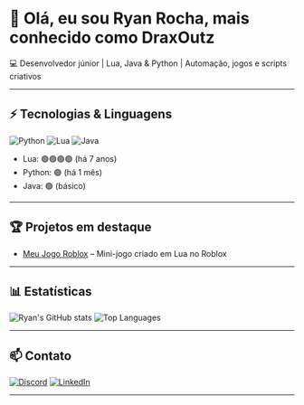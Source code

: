 # 👋 Olá, eu sou Ryan Rocha, mais conhecido como DraxOutz

💻 Desenvolvedor júnior | Lua, Java & Python | Automação, jogos e scripts criativos  

---

## ⚡ Tecnologias & Linguagens
![Python](https://img.shields.io/badge/-Python-3776AB?style=flat&logo=python&logoColor=white)
![Lua](https://img.shields.io/badge/-Lua-000080?style=flat&logo=lua&logoColor=white)
![Java](https://img.shields.io/badge/-Java-007396?style=flat&logo=java&logoColor=white)

- Lua: 🟢🟢🟢🟢 (há 7 anos)  
- Python: 🟢 (há 1 mês)  
- Java: 🟢 (básico)

---

## 🏆 Projetos em destaque
- [Meu Jogo Roblox]([https://www.roblox.com/games/123456789/Nome-do-Jogo](https://www.roblox.com/pt/games/90489235925116/UPDATE-Krush-PvP)) – Mini-jogo criado em Lua no Roblox

---

## 📊 Estatísticas
![Ryan's GitHub stats](https://github-readme-stats.vercel.app/api?username=DraxOutz&show_icons=true&theme=radical)
![Top Languages](https://github-readme-stats.vercel.app/api/top-langs/?username=DraxOutz&layout=compact)

---

## 📫 Contato
[![Discord](https://img.shields.io/badge/-Discord-5865F2?style=flat&logo=discord&logoColor=white)](https://discord.com/users/DraxOutz)
[![LinkedIn](https://img.shields.io/badge/-LinkedIn-0077B5?style=flat&logo=linkedin&logoColor=white)](link-do-linkedin)

---


